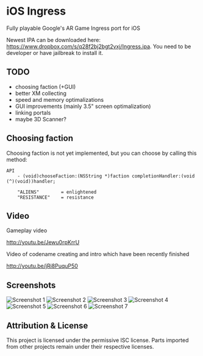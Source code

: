 iOS Ingress
===========

Fully playable Google's AR Game Ingress port for iOS

Newest IPA can be downloaded here: https://www.dropbox.com/s/q28f2bj2bgt2vxj/Ingress.ipa. You need to be developer or have jailbreak to install it.

TODO
----

- choosing faction (+GUI)
- better XM collecting
- speed and memory optimalizations
- GUI improvements (mainly 3.5" screen optimalization)
- linking portals
- maybe 3D Scanner?

Choosing faction
----------------

Choosing faction is not yet implemented, but you can choose by calling this method:

    API
        - (void)chooseFaction:(NSString *)faction completionHandler:(void (^)(void))handler;
        
        "ALIENS"        = enlightened
        "RESISTANCE"    = resistance

Video
-----

Gameplay video

http://youtu.be/Jewu0rpKrrU

Video of codename creating and intro which have been recently finished

http://youtu.be/jRi8PuquP50

Screenshots
-----------

![Screenshot 1](http://i.imgur.com/XJLt6wn.png)
![Screenshot 2](http://i.imgur.com/r21wnTc.png)
![Screenshot 3](http://i.imgur.com/FIYe6bm.png)
![Screenshot 4](http://i.imgur.com/V1r6eER.png)
![Screenshot 5](http://i.imgur.com/Joik8Qe.png)
![Screenshot 6](http://i.imgur.com/hLajkw3.png)
![Screenshot 7](http://i.imgur.com/uC9hXxk.png)

Attribution & License
---------------------

This project is licensed under the permissive ISC license. Parts imported from other projects remain under their respective licenses.
